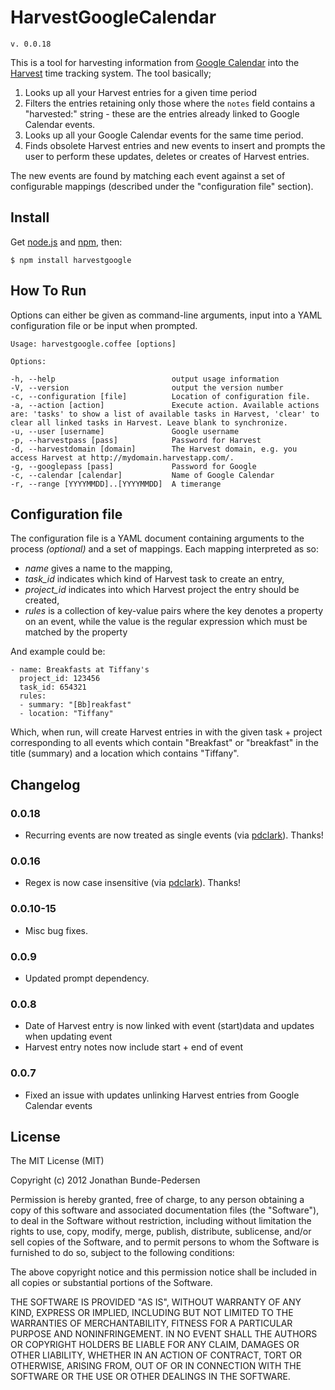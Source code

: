 # HarvestGoogleCalendar

`v. 0.0.18`

This is a tool for harvesting information from [Google Calendar](http://google.com/calendar) into the [Harvest](http://www.getharvest.com/) time tracking system. The tool basically;

 1. Looks up all your Harvest entries for a given time period
 2. Filters the entries retaining only those where the `notes` field contains a "harvested:<eventid>" string - these are the entries already linked to Google Calendar events.
 3. Looks up all your Google Calendar events for the same time period.
 4. Finds obsolete Harvest entries and new events to insert and prompts the user to perform these updates, deletes or creates of Harvest entries.

The new events are found by matching each event against a set of configurable mappings (described under the "configuration file" section).

## Install

Get [node.js](https://github.com/joyent/node/wiki/Installing-Node.js-via-package-manager) and [npm](http://npmjs.org/), then:

    $ npm install harvestgoogle

## How To Run

Options can either be given as command-line arguments, input into a YAML configuration file or be input when prompted.

    Usage: harvestgoogle.coffee [options]

    Options:

    -h, --help                          output usage information
    -V, --version                       output the version number
    -c, --configuration [file]          Location of configuration file.
    -a, --action [action]               Execute action. Available actions are: 'tasks' to show a list of available tasks in Harvest, 'clear' to clear all linked tasks in Harvest. Leave blank to synchronize.
    -u, --user [username]               Google username
    -p, --harvestpass [pass]            Password for Harvest
    -d, --harvestdomain [domain]        The Harvest domain, e.g. you access Harvest at http://mydomain.harvestapp.com/.
    -g, --googlepass [pass]             Password for Google
    -c, --calendar [calendar]           Name of Google Calendar
    -r, --range [YYYYMMDD]..[YYYYMMDD]  A timerange

## Configuration file

The configuration file is a YAML document containing arguments to the process *(optional)* and a set of mappings.
Each mapping interpreted as so:

 * *name* gives a name to the mapping,
 * *task_id* indicates which kind of Harvest task to create an entry,
 * *project_id* indicates into which Harvest project the entry should be created,
 * *rules* is a collection of key-value pairs where the key denotes a property on an event, while the value is the regular expression which must be matched by the property

And example could be:

    - name: Breakfasts at Tiffany's
      project_id: 123456
      task_id: 654321
      rules:
      - summary: "[Bb]reakfast"
      - location: "Tiffany"

Which, when run, will create Harvest entries in with the given task + project corresponding to all events which contain "Breakfast" or "breakfast" in the title (summary) and a location which contains "Tiffany".

## Changelog

### 0.0.18

 * Recurring events are now treated as single events (via [pdclark](https://github.com/pdclark)). Thanks!

### 0.0.16

 * Regex is now case insensitive (via [pdclark](https://github.com/pdclark)). Thanks!

### 0.0.10-15

 * Misc bug fixes.

### 0.0.9

 * Updated prompt dependency.

### 0.0.8

 * Date of Harvest entry is now linked with event (start)data and updates when updating event
 * Harvest entry notes now include start + end of event

### 0.0.7

 * Fixed an issue with updates unlinking Harvest entries from Google Calendar events

## License

The MIT License (MIT)

Copyright (c) 2012 Jonathan Bunde-Pedersen

Permission is hereby granted, free of charge, to any person obtaining a copy of this software and associated documentation files (the "Software"), to deal in the Software without restriction, including without limitation the rights to use, copy, modify, merge, publish, distribute, sublicense, and/or sell copies of the Software, and to permit persons to whom the Software is furnished to do so, subject to the following conditions:

The above copyright notice and this permission notice shall be included in all copies or substantial portions of the Software.

THE SOFTWARE IS PROVIDED "AS IS", WITHOUT WARRANTY OF ANY KIND, EXPRESS OR IMPLIED, INCLUDING BUT NOT LIMITED TO THE WARRANTIES OF MERCHANTABILITY, FITNESS FOR A PARTICULAR PURPOSE AND NONINFRINGEMENT. IN NO EVENT SHALL THE AUTHORS OR COPYRIGHT HOLDERS BE LIABLE FOR ANY CLAIM, DAMAGES OR OTHER LIABILITY, WHETHER IN AN ACTION OF CONTRACT, TORT OR OTHERWISE, ARISING FROM, OUT OF OR IN CONNECTION WITH THE SOFTWARE OR THE USE OR OTHER DEALINGS IN THE SOFTWARE.
